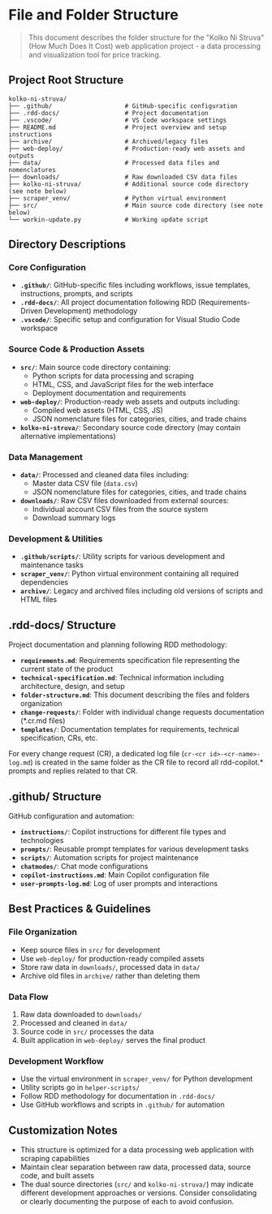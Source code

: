 # File and Folder Structure

> This document describes the folder structure for the "Kolko Ni Struva" (How Much Does It Cost) web application project - a data processing and visualization tool for price tracking.

## Project Root Structure

```
kolko-ni-struva/
├── .github/                    # GitHub-specific configuration
├── .rdd-docs/                  # Project documentation
├── .vscode/                    # VS Code workspace settings
├── README.md                   # Project overview and setup instructions
├── archive/                    # Archived/legacy files
├── web-deploy/                 # Production-ready web assets and outputs
├── data/                       # Processed data files and nomenclatures
├── downloads/                  # Raw downloaded CSV data files
├── kolko-ni-struva/            # Additional source code directory (see note below)
├── scraper_venv/               # Python virtual environment
├── src/                        # Main source code directory (see note below)
└── workin-update.py            # Working update script
```

## Directory Descriptions

### Core Configuration
- **`.github/`**: GitHub-specific files including workflows, issue templates, instructions, prompts, and scripts
- **`.rdd-docs/`**: All project documentation following RDD (Requirements-Driven Development) methodology
- **`.vscode/`**: Specific setup and configuration for Visual Studio Code workspace

### Source Code & Production Assets
- **`src/`**: Main source code directory containing:
  - Python scripts for data processing and scraping
  - HTML, CSS, and JavaScript files for the web interface
  - Deployment documentation and requirements
- **`web-deploy/`**: Production-ready web assets and outputs including:
  - Compiled web assets (HTML, CSS, JS)
  - JSON nomenclature files for categories, cities, and trade chains
- **`kolko-ni-struva/`**: Secondary source code directory (may contain alternative implementations)

### Data Management
- **`data/`**: Processed and cleaned data files including:
  - Master data CSV file (`data.csv`)
  - JSON nomenclature files for categories, cities, and trade chains
- **`downloads/`**: Raw CSV files downloaded from external sources:
  - Individual account CSV files from the source system
  - Download summary logs

### Development & Utilities
- **`.github/scripts/`**: Utility scripts for various development and maintenance tasks
- **`scraper_venv/`**: Python virtual environment containing all required dependencies
- **`archive/`**: Legacy and archived files including old versions of scripts and HTML files

## .rdd-docs/ Structure
Project documentation and planning following RDD methodology:
- **`requirements.md`**: Requirements specification file representing the current state of the product
- **`technical-specification.md`**: Technical information including architecture, design, and setup
- **`folder-structure.md`**: This document describing the files and folders organization
- **`change-requests/`**: Folder with individual change requests documentation (*.cr.md files)
- **`templates/`**: Documentation templates for requirements, technical specification, CRs, etc.

For every change request (CR), a dedicated log file (`cr-<cr id>-<cr-name>-log.md`) is created in the same folder as the CR file to record all rdd-copilot.* prompts and replies related to that CR.

## .github/ Structure
GitHub configuration and automation:
- **`instructions/`**: Copilot instructions for different file types and technologies
- **`prompts/`**: Reusable prompt templates for various development tasks
- **`scripts/`**: Automation scripts for project maintenance
- **`chatmodes/`**: Chat mode configurations
- **`copilot-instructions.md`**: Main Copilot configuration file
- **`user-prompts-log.md`**: Log of user prompts and interactions

## Best Practices & Guidelines

### File Organization
- Keep source files in `src/` for development
- Use `web-deploy/` for production-ready compiled assets
- Store raw data in `downloads/`, processed data in `data/`
- Archive old files in `archive/` rather than deleting them

### Data Flow
1. Raw data downloaded to `downloads/`
2. Processed and cleaned in `data/`
3. Source code in `src/` processes the data
4. Built application in `web-deploy/` serves the final product

### Development Workflow
- Use the virtual environment in `scraper_venv/` for Python development
- Utility scripts go in `helper-scripts/`
- Follow RDD methodology for documentation in `.rdd-docs/`
- Use GitHub workflows and scripts in `.github/` for automation

## Customization Notes
- This structure is optimized for a data processing web application with scraping capabilities
- Maintain clear separation between raw data, processed data, source code, and built assets
- The dual source directories (`src/` and `kolko-ni-struva/`) may indicate different development approaches or versions. Consider consolidating or clearly documenting the purpose of each to avoid confusion.

